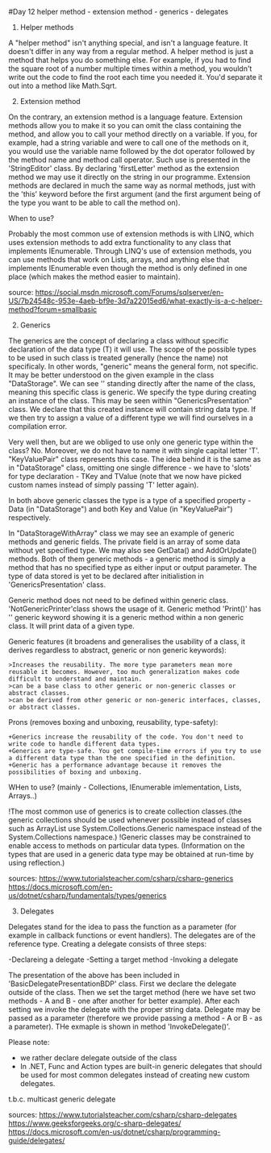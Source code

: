 #Day 12 helper method - extension method - generics - delegates


1. Helper methods 

A "helper method" isn't anything special, and isn't a language feature.
It doesn't differ in any way from a regular method.
A helper method is just a method that helps you do something else.
For example, if you had to find the square root of a number multiple times within a method, you wouldn't write out the code to find the root each time you needed it.
You'd separate it out into a method like Math.Sqrt.

2. Extension method

On the contrary, an extension method is a language feature.
Extension methods allow you to make it so you can omit the class containing the method, and allow you to call your method directly on a variable.
If you, for example, had a string variable and were to call one of the methods on it, you would use the variable name followed by the dot operator followed by the method name and method call operator.
Such use is presented in the 'StringEditor' class. By declaring 'firstLetter' method as the extension method we may use it directly on the string in our programme.
Extension methods are declared in much the same way as normal methods, just with the 'this' keyword before the first argument (and the first argument being of the type you want to be able to call the method on).

When to use?

Probably the most common use of extension methods is with LINQ, which uses extension methods to add extra functionality to any class that implements IEnumerable<T>.
Through LINQ's use of extension methods, you can use methods that work on List<T>s, arrays, and anything else that implements IEnumerable<T> even though the method is only defined in one place (which makes the method easier to maintain).

source: 
https://social.msdn.microsoft.com/Forums/sqlserver/en-US/7b24548c-953e-4aeb-bf9e-3d7a22015ed6/what-exactly-is-a-c-helper-method?forum=smallbasic

2. Generics
  
  The generics are the concept of declaring a class without specific declaration of the data type (T) it will use. The scope of the possible types to be used in such class is treated generally (hence the name) not specificaly. In other words, "generic" means the general form, not specific. It may be better understood on the given example in the class "DataStorage". We can see '<T>' standing directly after the name of the class, meaning this specific class is generic. We specify the type during creating an instance of the class.
  This may be seen within "GenericsPresentation" class. We declare that this created instance will contain string data type. If we then try to assign a value of a different type we will find ourselves in a compilation error.
  
  Very well then, but are we obliged to use only one generic type within the class? No. Moreover, we do not have to name it with single capital letter 'T'.
"KeyValuePair" class represents this case. The idea behind it is the same as in "DataStorage" class, omitting one single difference - we have to 'slots' for type declaration - TKey and TValue (note that we now have picked custom names instead of simply passing 'T' letter again).
  
  In both above generic classes the type is a type of a specified property - Data (in "DataStorage") and both Key and Value (in "KeyValuePair") respectively.
  
In "DataStorageWithArray" class we may see an example of generic methods and generic fields. The private field is an array of some data without yet specified type. We may also see GetData() and AddOrUpdate() methods. Both of them generic methods - a generic method is simply a method that has no specified type as either input or output parameter. The type of data stored is yet to be declared after initialistion in 'GenericsPresentation' class.
  
  
 Generic method does not need to be defined within generic class. 'NotGenericPrinter'class shows the usage of it. Generic method 'Print<T>()' has '<T>' generic keyword showing it is a generic method within a non generic class. It will print data of a given type.
  
  Generic features (it broadens and generalises the usability of a class, it derives regardless to abstract, generic or non generic keywords):
  
    >Increases the reusability. The more type parameters mean more reusable it becomes. However, too much generalization makes code difficult to understand and maintain.
    >can be a base class to other generic or non-generic classes or abstract classes.
    >can be derived from other generic or non-generic interfaces, classes, or abstract classes.
  
  Prons (removes boxing and unboxing, reusability, type-safety):
  
    +Generics increase the reusability of the code. You don't need to write code to handle different data types.
    +Generics are type-safe. You get compile-time errors if you try to use a different data type than the one specified in the definition.
    +Generic has a performance advantage because it removes the possibilities of boxing and unboxing.

  WHen to use? (mainly - Collections, IEnumerable imlementation, Lists, Arrays..)
  
  !The most common use of generics is to create collection classes.(the generic collections should be used whenever possible instead of classes such as ArrayList use System.Collections.Generic namespace instead of the System.Collections namespace.)
  !Generic classes may be constrained to enable access to methods on particular data types.
  (Information on the types that are used in a generic data type may be obtained at run-time by using reflection.)
  
  sources: https://www.tutorialsteacher.com/csharp/csharp-generics
          https://docs.microsoft.com/en-us/dotnet/csharp/fundamentals/types/generics
  
  
3. Delegates

Delegates stand for the idea to pass the function as a parameter (for example in callback functions or event handlers). The delegates are of the reference type. 
Creating a delegate consists of three steps:

-Declareing a delegate
-Setting a target method
-Invoking a delegate

The presentation of the above has been included in 'BasicDelegatePresentationBDP' class.
First we declare the delegate outside of the class.
Then we set the target method (here we have set two methods - A and B - one after another for better example).
After each setting we invoke the delegate with the proper string data.
Delegate may be passed as a parameter (therefore we provide passing a method - A or B - as a parameter). THe exmaple is shown in method 'InvokeDelegate()'.

Please note: 
- we rather declare delegate outside of the class
- In .NET, Func and Action types are built-in generic delegates that should be used for most common delegates instead of creating new custom delegates. 


t.b.c.
multicast
generic delegate
  
sources:
  https://www.tutorialsteacher.com/csharp/csharp-delegates
  https://www.geeksforgeeks.org/c-sharp-delegates/
  https://docs.microsoft.com/en-us/dotnet/csharp/programming-guide/delegates/

